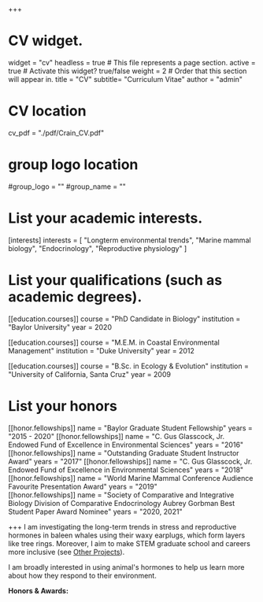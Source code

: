 +++

# CV widget.
widget = "cv"
headless = true  # This file represents a page section.
active = true  # Activate this widget? true/false
weight = 2 # Order that this section will appear in.
title = "CV"
subtitle= "Curriculum Vitae"
author = "admin"

# CV location
cv_pdf = "./pdf/Crain_CV.pdf"

# group logo location
#group_logo = ""
#group_name = ""

# List your academic interests.
[interests]
  interests = [
    "Longterm environmental trends",
    "Marine mammal biology",
    "Endocrinology",
    "Reproductive physiology"
  ]

# List your qualifications (such as academic degrees).
[[education.courses]]
  course = "PhD Candidate in Biology"
  institution = "Baylor University"
  year = 2020

[[education.courses]]
  course = "M.E.M. in Coastal Environmental Management"
  institution = "Duke University"
  year = 2012

[[education.courses]]
  course = "B.Sc. in Ecology & Evolution"
  institution = "University of California, Santa Cruz"
  year = 2009
  
# List your honors
[[honor.fellowships]]
  name = "Baylor Graduate Student Fellowship"
  years = "2015 - 2020"
[[honor.fellowships]]
  name = "C. Gus Glasscock, Jr. Endowed Fund of Excellence in Environmental Sciences"
  years = "2016" 
[[honor.fellowships]]
  name = "Outstanding Graduate Student Instructor Award"
  years = "2017"
[[honor.fellowships]]
  name = "C. Gus Glasscock, Jr. Endowed Fund of Excellence in Environmental Sciences"
  years = "2018"  
[[honor.fellowships]]
  name = "World Marine Mammal Conference Audience Favourite Presentation Award"
  years = "2019"  
[[honor.fellowships]]
  name = "Society of Comparative and Integrative Biology Division of Comparative Endocrinology Aubrey Gorbman Best Student Paper Award Nominee"
  years = "2020, 2021"

+++
I am investigating the long-term trends in stress and reproductive hormones in baleen whales using their waxy earplugs, which form layers like tree rings. Moreover, I aim to make STEM graduate school and careers more inclusive (see [Other Projects](/#otherprojects)).

I am broadly interested in using animal's hormones to help us learn more about how they respond to their environment.

**Honors & Awards:**